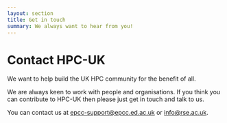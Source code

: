 ```yaml
---
layout: section
title: Get in touch
summary: We always want to hear from you!
---
```


Contact HPC-UK
==============

We want to help build the UK HPC community for the benefit of all.

We are always keen to work with people and organisations. If you think you
can contribute to HPC-UK then please just get in touch and talk to us.

You can contact us at <epcc-support@epcc.ed.ac.uk> or <info@rse.ac.uk>.

